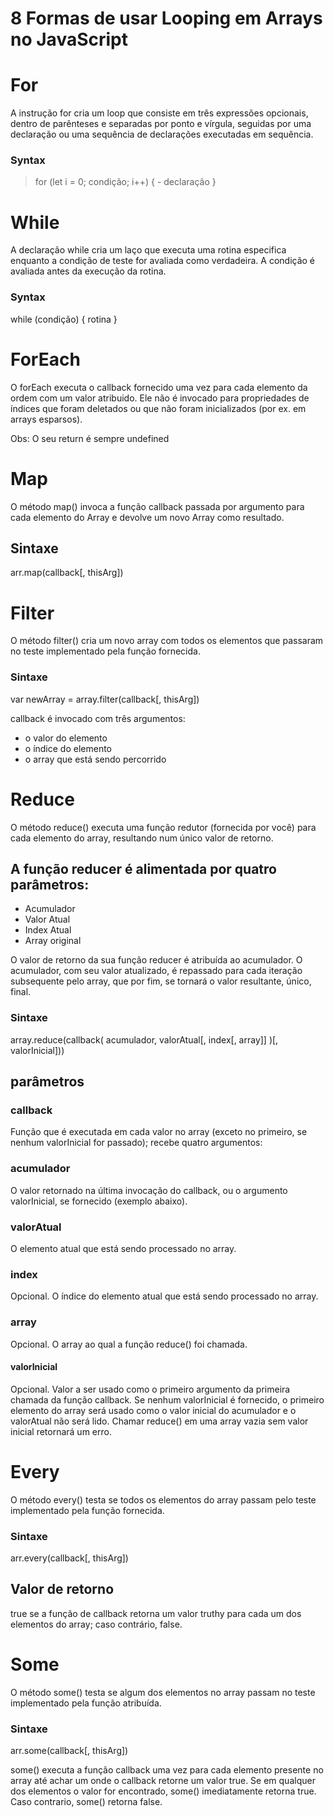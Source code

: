 
# 8 Formas de usar Looping em Arrays no JavaScript 

# For 
A instrução for cria um loop que consiste em três expressões opcionais, dentro de parênteses e separadas por ponto e vírgula, seguidas por uma declaração ou uma sequência de declarações executadas em sequência.
### Syntax
  > for (let i = 0; condição; i++) {
    - declaração
  }
  

# While
  A declaração while cria um laço que executa uma rotina especifica enquanto a condição de teste for avaliada como verdadeira. A condição é avaliada antes da execução da rotina.
### Syntax
  while (condição) {
    rotina
  }

# ForEach
  O forEach executa o callback fornecido uma vez para cada elemento da ordem com um valor atribuido. Ele não é invocado para propriedades de índices que foram deletados ou que não foram inicializados (por ex. em arrays esparsos).

  Obs: O seu return é sempre undefined

# Map
  O método map() invoca a função callback passada por argumento para cada elemento do Array e devolve um novo Array como resultado.

## Sintaxe
  arr.map(callback[, thisArg])

# Filter
  O método filter() cria um novo array com todos os elementos que passaram no teste implementado pela função fornecida.

### Sintaxe
var newArray = array.filter(callback[, thisArg])


callback é invocado com três argumentos:
- o valor do elemento
- o índice do elemento
- o array que está sendo percorrido


# Reduce
  O método reduce() executa uma função redutor (fornecida por você) para cada elemento do array, resultando num único valor de retorno.

  ## A função reducer é alimentada por quatro parâmetros:

  - Acumulador
  - Valor Atual
  - Index Atual
  - Array original

  O valor de retorno da sua função reducer é atribuída ao acumulador. O acumulador, com seu valor atualizado, é repassado para cada iteração subsequente pelo array, que por fim, se tornará o valor resultante, único, final.

  ### Sintaxe
  array.reduce(callback( acumulador, valorAtual[, index[, array]] )[, valorInicial]))

  ## parâmetros
  ### callback
  Função que é executada em cada valor no array (exceto no primeiro, se nenhum valorInicial for passado); recebe quatro argumentos:
  ### acumulador
  O valor retornado na última invocação do callback, ou o argumento valorInicial, se fornecido (exemplo abaixo).
  ### valorAtual
  O elemento atual que está sendo processado no array.
  ### index
  Opcional. O índice do elemento atual que está sendo processado no array.
  ### array
  Opcional. O array ao qual a função reduce() foi chamada.
  #### valorInicial
  Opcional. Valor a ser usado como o primeiro argumento da primeira chamada da função callback. Se nenhum valorInicial é fornecido, o primeiro elemento do array será usado como o valor inicial do acumulador e o valorAtual não será lido. Chamar reduce() em uma array vazia sem valor inicial retornará um erro.

# Every  
  O método every() testa se todos os elementos do array passam pelo teste implementado pela função fornecida.

  ### Sintaxe
  arr.every(callback[, thisArg])

  ## Valor de retorno
  true se a função de callback retorna um valor truthy para cada um dos elementos do array; caso contrário, false.

# Some
O método some() testa se algum dos elementos no array passam no teste implementado pela função atribuída.

### Sintaxe
arr.some(callback[, thisArg])

some() executa a função callback uma vez para cada elemento presente no array até achar um onde o callback retorne um valor true. Se em qualquer dos elementos o valor for encontrado, some() imediatamente retorna true. Caso contrario, some() retorna false.
